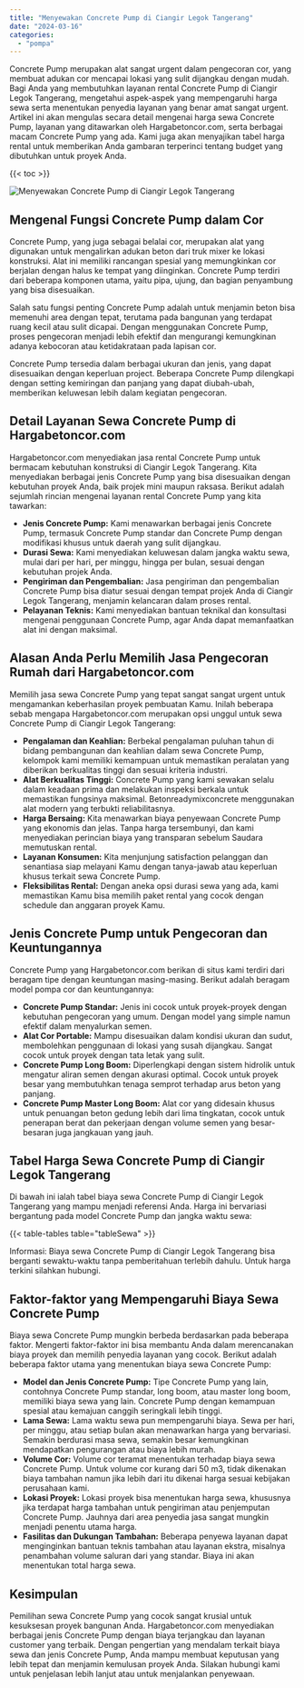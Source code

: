 ```yaml
---
title: "Menyewakan Concrete Pump di Ciangir Legok Tangerang"
date: "2024-03-16"
categories: 
  - "pompa"
---
```




Concrete Pump merupakan alat sangat urgent dalam pengecoran cor, yang membuat adukan cor mencapai lokasi yang sulit dijangkau dengan mudah. Bagi Anda yang membutuhkan layanan rental Concrete Pump di Ciangir Legok Tangerang, mengetahui aspek-aspek yang mempengaruhi harga sewa serta menentukan penyedia layanan yang benar amat sangat urgent. Artikel ini akan mengulas secara detail mengenai harga sewa Concrete Pump, layanan yang ditawarkan oleh Hargabetoncor.com, serta berbagai macam Concrete Pump yang ada. Kami juga akan menyajikan tabel harga rental untuk memberikan Anda gambaran terperinci tentang budget yang dibutuhkan untuk proyek Anda.

{{< toc >}}

![Menyewakan Concrete Pump di Ciangir Legok Tangerang](https://hargareadymixid.github.io/pompa/concrete-pump%20(4).png)

## Mengenal Fungsi Concrete Pump dalam Cor

Concrete Pump, yang juga sebagai belalai cor, merupakan alat yang digunakan untuk mengalirkan adukan beton dari truk mixer ke lokasi konstruksi. Alat ini memiliki rancangan spesial yang memungkinkan cor berjalan dengan halus ke tempat yang diinginkan. Concrete Pump terdiri dari beberapa komponen utama, yaitu pipa, ujung, dan bagian penyambung yang bisa disesuaikan.

Salah satu fungsi penting Concrete Pump adalah untuk menjamin beton bisa memenuhi area dengan tepat, terutama pada bangunan yang terdapat ruang kecil atau sulit dicapai. Dengan menggunakan Concrete Pump, proses pengecoran menjadi lebih efektif dan mengurangi kemungkinan adanya kebocoran atau ketidakrataan pada lapisan cor.

Concrete Pump tersedia dalam berbagai ukuran dan jenis, yang dapat disesuaikan dengan keperluan project. Beberapa Concrete Pump dilengkapi dengan setting kemiringan dan panjang yang dapat diubah-ubah, memberikan keluwesan lebih dalam kegiatan pengecoran.

## Detail Layanan Sewa Concrete Pump di Hargabetoncor.com

Hargabetoncor.com menyediakan jasa rental Concrete Pump untuk bermacam kebutuhan konstruksi di Ciangir Legok Tangerang. Kita menyediakan berbagai jenis Concrete Pump yang bisa disesuaikan dengan kebutuhan proyek Anda, baik projek mini maupun raksasa. Berikut adalah sejumlah rincian mengenai layanan rental Concrete Pump yang kita tawarkan:

- **Jenis Concrete Pump:** Kami menawarkan berbagai jenis Concrete Pump, termasuk Concrete Pump standar dan Concrete Pump dengan modifikasi khusus untuk daerah yang sulit dijangkau.
- **Durasi Sewa:** Kami menyediakan keluwesan dalam jangka waktu sewa, mulai dari per hari, per minggu, hingga per bulan, sesuai dengan kebutuhan projek Anda.
- **Pengiriman dan Pengembalian:** Jasa pengiriman dan pengembalian Concrete Pump bisa diatur sesuai dengan tempat projek Anda di Ciangir Legok Tangerang, menjamin kelancaran dalam proses rental.
- **Pelayanan Teknis:** Kami menyediakan bantuan teknikal dan konsultasi mengenai penggunaan Concrete Pump, agar Anda dapat memanfaatkan alat ini dengan maksimal.

## Alasan Anda Perlu Memilih Jasa Pengecoran Rumah dari Hargabetoncor.com

Memilih jasa sewa Concrete Pump yang tepat sangat sangat urgent untuk mengamankan keberhasilan proyek pembuatan Kamu. Inilah beberapa sebab mengapa Hargabetoncor.com merupakan opsi unggul untuk sewa Concrete Pump di Ciangir Legok Tangerang:

- **Pengalaman dan Keahlian:** Berbekal pengalaman puluhan tahun di bidang pembangunan dan keahlian dalam sewa Concrete Pump, kelompok kami memiliki kemampuan untuk memastikan peralatan yang diberikan berkualitas tinggi dan sesuai kriteria industri.
- **Alat Berkualitas Tinggi:** Concrete Pump yang kami sewakan selalu dalam keadaan prima dan melakukan inspeksi berkala untuk memastikan fungsinya maksimal. Betonreadymixconcrete menggunakan alat modern yang terbukti reliabilitasnya.
- **Harga Bersaing:** Kita menawarkan biaya penyewaan Concrete Pump yang ekonomis dan jelas. Tanpa harga tersembunyi, dan kami menyediakan perincian biaya yang transparan sebelum Saudara memutuskan rental.
- **Layanan Konsumen:** Kita menjunjung satisfaction pelanggan dan senantiasa siap melayani Kamu dengan tanya-jawab atau keperluan khusus terkait sewa Concrete Pump.
- **Fleksibilitas Rental:** Dengan aneka opsi durasi sewa yang ada, kami memastikan Kamu bisa memilih paket rental yang cocok dengan schedule dan anggaran proyek Kamu.

## Jenis Concrete Pump untuk Pengecoran dan Keuntungannya

Concrete Pump yang Hargabetoncor.com berikan di situs kami terdiri dari beragam tipe dengan keuntungan masing-masing. Berikut adalah beragam model pompa cor dan keuntungannya:

- **Concrete Pump Standar:** Jenis ini cocok untuk proyek-proyek dengan kebutuhan pengecoran yang umum. Dengan model yang simple namun efektif dalam menyalurkan semen.
- **Alat Cor Portable:** Mampu disesuaikan dalam kondisi ukuran dan sudut, membolehkan penggunaan di lokasi yang susah dijangkau. Sangat cocok untuk proyek dengan tata letak yang sulit.
- **Concrete Pump Long Boom:** Diperlengkapi dengan sistem hidrolik untuk mengatur aliran semen dengan akurasi optimal. Cocok untuk proyek besar yang membutuhkan tenaga semprot terhadap arus beton yang panjang.
- **Concrete Pump Master Long Boom:** Alat cor yang didesain khusus untuk penuangan beton gedung lebih dari lima tingkatan, cocok untuk penerapan berat dan pekerjaan dengan volume semen yang besar-besaran juga jangkauan yang jauh.

## Tabel Harga Sewa Concrete Pump di Ciangir Legok Tangerang

Di bawah ini ialah tabel biaya sewa Concrete Pump di Ciangir Legok Tangerang yang mampu menjadi referensi Anda. Harga ini bervariasi bergantung pada model Concrete Pump dan jangka waktu sewa:

{{< table-tables table="tableSewa" >}}

Informasi: Biaya sewa Concrete Pump di Ciangir Legok Tangerang bisa berganti sewaktu-waktu tanpa pemberitahuan terlebih dahulu. Untuk harga terkini silahkan hubungi.

## Faktor-faktor yang Mempengaruhi Biaya Sewa Concrete Pump

Biaya sewa Concrete Pump mungkin berbeda berdasarkan pada beberapa faktor. Mengerti faktor-faktor ini bisa membantu Anda dalam merencanakan biaya proyek dan memilih penyedia layanan yang cocok. Berikut adalah beberapa faktor utama yang menentukan biaya sewa Concrete Pump:

- **Model dan Jenis Concrete Pump:** Tipe Concrete Pump yang lain, contohnya Concrete Pump standar, long boom, atau master long boom, memiliki biaya sewa yang lain. Concrete Pump dengan kemampuan spesial atau kemajuan canggih seringkali lebih tinggi.
- **Lama Sewa:** Lama waktu sewa pun mempengaruhi biaya. Sewa per hari, per minggu, atau setiap bulan akan menawarkan harga yang bervariasi. Semakin berdurasi masa sewa, semakin besar kemungkinan mendapatkan pengurangan atau biaya lebih murah.
- **Volume Cor:** Volume cor teramat menentukan terhadap biaya sewa Concrete Pump. Untuk volume cor kurang dari 50 m3, tidak dikenakan biaya tambahan namun jika lebih dari itu dikenai harga sesuai kebijakan perusahaan kami.
- **Lokasi Proyek:** Lokasi proyek bisa menentukan harga sewa, khususnya jika terdapat harga tambahan untuk pengiriman atau penjemputan Concrete Pump. Jauhnya dari area penyedia jasa sangat mungkin menjadi penentu utama harga.
- **Fasilitas dan Dukungan Tambahan:** Beberapa penyewa layanan dapat menginginkan bantuan teknis tambahan atau layanan ekstra, misalnya penambahan volume saluran dari yang standar. Biaya ini akan menentukan total harga sewa.

## Kesimpulan

Pemilihan sewa Concrete Pump yang cocok sangat krusial untuk kesuksesan proyek bangunan Anda. Hargabetoncor.com menyediakan berbagai jenis Concrete Pump dengan biaya terjangkau dan layanan customer yang terbaik. Dengan pengertian yang mendalam terkait biaya sewa dan jenis Concrete Pump, Anda mampu membuat keputusan yang lebih tepat dan menjamin kemulusan proyek Anda. Silakan hubungi kami untuk penjelasan lebih lanjut atau untuk menjalankan penyewaan.
